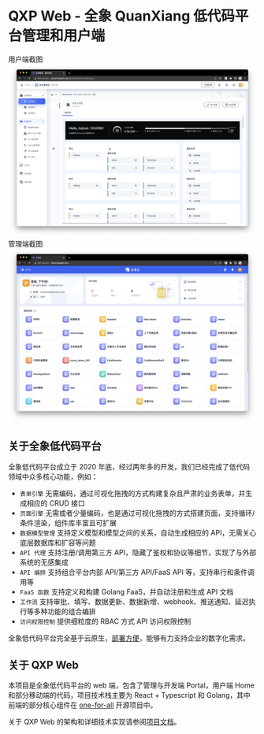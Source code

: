 # QXP Web - 全象 QuanXiang 低代码平台管理和用户端

用户端截图
![用户端截图](docs/assets/qxp-web-portal-screen-shot.png)
管理端截图
![管理端截图](docs/assets/qxp-web-home-screen-shot.png)

## 关于全象低代码平台

全象低代码平台成立于 2020 年底，经过两年多的开发，我们已经完成了低代码领域中众多核心功能，例如：

- `表单引擎` 无需编码，通过可视化拖拽的方式构建复杂且严肃的业务表单，并生成相应的 CRUD 接口
- `页面引擎` 无需或者少量编码，也是通过可视化拖拽的方式搭建页面，支持循环/条件渲染，组件库丰富且可扩展
- `数据模型管理` 支持定义模型和模型之间的关系，自动生成相应的 API，无需关心底层数据库和扩容等问题
- `API 代理` 支持注册/调用第三方 API，隐藏了鉴权和协议等细节，实现了与外部系统的无感集成
- `API 编排` 支持组合平台内部 API/第三方 API/FaaS API 等，支持串行和条件调用等
- `FaaS 函数` 支持定义和构建 Golang FaaS，并自动注册和生成 API 文档
- `工作流` 支持审批、填写、数据更新、数据新增、webhook、推送通知、延迟执行等多种功能的组合编排
- `访问权限控制` 提供细粒度的 RBAC 方式 API 访问权限控制

全象低代码平台完全基于云原生，[部署方便](https://github.com/quanxiang-cloud/quanxiang#installation)，能够有力支持企业的数字化需求。

## 关于 QXP Web

本项目是全象低代码平台的 web 端，包含了管理与开发端 Portal，用户端 Home 和部分移动端的代码，项目技术栈主要为 React + Typescript 和 Golang，其中前端的部分核心组件在 [one-for-all](https://github.com/quanxiang-cloud/one-for-all) 开源项目中。

关于 QXP Web 的架构和详细技术实现请参阅[项目文档](docs/index.md)。
